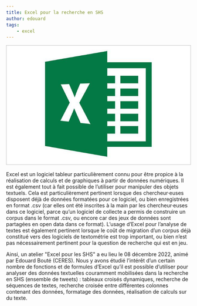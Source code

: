 ```yaml
---
title: Excel pour la recherche en SHS
author: edouard
tags:
    - excel
---
```


![excel](excel.png)

Excel est un logiciel tableur particulièrement connu pour être propice à la réalisation de calculs et de graphiques à partir de données numériques. Il est également tout à fait possible de l’utiliser pour manipuler des objets textuels. Cela est particulièrement pertinent lorsque des chercheur·euses disposent déjà de données formatées pour ce logiciel, ou bien enregistrées en format .csv (car elles ont été inscrites à la main par les chercheur·euses dans ce logiciel, parce qu’un logiciel de collecte a permis de construire un corpus dans le format .csv, ou encore car des jeux de données sont partagées en open data dans ce format). L’usage d’Excel pour l’analyse de textes est également pertinent lorsque le coût de migration d’un corpus déjà constitué vers des logiciels de textométrie est trop important, ou bien n’est pas nécessairement pertinent pour la question de recherche qui est en jeu.

Ainsi, un atelier "Excel pour les SHS" a eu lieu le 08 décembre 2022, animé par Edouard Bouté (CERES). Nous y avons étudié l’intérêt d’un certain nombre de fonctions et de formules d’Excel qu’il est possible d’utiliser pour analyser des données textuelles couramment mobilisées dans la recherche en SHS (ensemble de tweets) : tableaux croisés dynamiques, recherche de séquences de textes, recherche croisée entre différentes colonnes contenant des données, formatage des données, réalisation de calculs sur du texte.